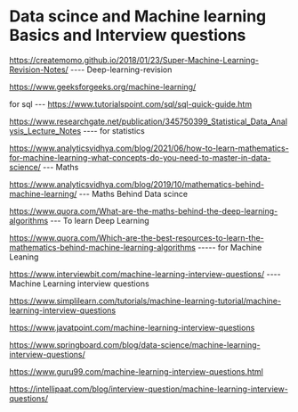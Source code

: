 # Data scince and Machine learning Basics and Interview questions

https://createmomo.github.io/2018/01/23/Super-Machine-Learning-Revision-Notes/ ----  Deep-learning-revision

https://www.geeksforgeeks.org/machine-learning/

for sql --- https://www.tutorialspoint.com/sql/sql-quick-guide.htm

https://www.researchgate.net/publication/345750399_Statistical_Data_Analysis_Lecture_Notes  ---- for statistics

https://www.analyticsvidhya.com/blog/2021/06/how-to-learn-mathematics-for-machine-learning-what-concepts-do-you-need-to-master-in-data-science/ --- Maths

https://www.analyticsvidhya.com/blog/2019/10/mathematics-behind-machine-learning/ --- Maths Behind Data scince

https://www.quora.com/What-are-the-maths-behind-the-deep-learning-algorithms   --- To learn Deep Learning

https://www.quora.com/Which-are-the-best-resources-to-learn-the-mathematics-behind-machine-learning-algorithms  ----- for Machine Leaning


https://www.interviewbit.com/machine-learning-interview-questions/    ---- Machine Learning interview questions


https://www.simplilearn.com/tutorials/machine-learning-tutorial/machine-learning-interview-questions


https://www.javatpoint.com/machine-learning-interview-questions


https://www.springboard.com/blog/data-science/machine-learning-interview-questions/

https://www.guru99.com/machine-learning-interview-questions.html

https://intellipaat.com/blog/interview-question/machine-learning-interview-questions/
